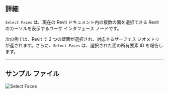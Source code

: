 ## 詳細
`Select Faces` は、現在の Revit ドキュメント内の複数の面を選択できる Revit のカーソルを表示するユーザ インタフェース ノードです。

次の例では、Revit で 2 つの壁面が選択され、対応するサーフェス ジオメトリが返されます。さらに、`Select Faces` は、選択された面の所有要素 ID を報告します。
___
## サンプル ファイル

![Select Faces](./Dynamo.Nodes.SelectFaces_img.jpg)
